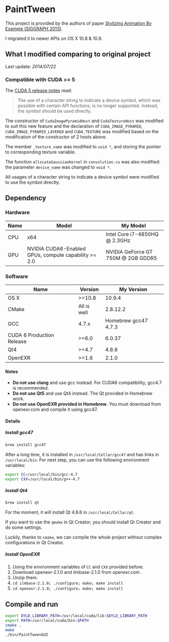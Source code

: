 # PaintTween

This project is provided by the authors of paper <a href="http://graphics.pixar.com/library/ByExampleStylization/index.html" target=_blank>Stylizing Animation By Example (SIGGRAPH 2013)</a>.

I migrated it to newer APIs on OS X 10.8 & 10.9.

## What I modified comparing to original project
Last update: *2014/07/22*
### Compatible with CUDA >= 5
The <a href="http://developer.download.nvidia.com/compute/cuda/5_0/rel/docs/CUDA_Toolkit_Release_Notes_And_Errata.txt" target=_blank>CUDA 5 release notes</a> read:

> The use of a character string to indicate a device symbol, which was possible with certain API functions, is no longer supported. Instead, the symbol should be used directly.

The constructor of `CudaImagePyramidHost` and `CudaTextureHost` was modified to suit this new feature and the declaration of `CUDA_IMAGE_PYRAMID`, `CUDA_IMAGE_PYRAMID_LAYERED` and `CUDA_TEXTURE` was modified based on the modification of the constructor of 2 hosts above.

The member `_texture_name` was modified to `void *`, and storing the pointer to corresponding texture variable.

The function `allocateGaussianKernel` in `convolution.cu` was also modified: the parameter `device_name` was changed to `void *`.

All usages of a character string to indicate a device symbol were modified to use the symbol directly.

## Dependency

### Hardware

Name | Model | My Model |
-- | -- | -- |
CPU | x64 | Intel Core i7-4850HQ @ 2.3GHz |
GPU | NVIDIA CUDA6-Enabled GPUs, compute capability >= 2.0 | NVIDIA GeForce GT 750M @ 2GB GDDR5 |

### Software

Name | Version | My Version |
-- | -- | -- |
OS X | >=10.8 | 10.9.4 |
CMake | All is well | 2.8.12.2 |
GCC | 4.7.x | Homebrew gcc47 4.7.3 |
CUDA 6 Production Release | >=6.0 | 6.0.37 |
Qt4 | >=4.7 | 4.8.6 |
OpenEXR | >=1.6 | 2.1.0 |

#### Notes

* **Do not use clang** and use gcc instead. For CUDA6 compatibility, gcc4.7 is recommended.
* **Do not use Qt5** and use Qt4 instead. The Qt provided in Homebrew work.
* **Do not use OpenEXR provided in Homebrew**. You must download from openexr.com and compile it using gcc47.

#### Details
##### Install gcc47
```sh
brew install gcc47
```

After a long time, it is installed in `/usr/local/Cellar/gcc47` and has links in `/usr/local/bin`. For next step, you can use the following environment variables:

```sh
export CC=/usr/local/bin/gcc-4.7
export CXX=/usr/local/bin/g++-4.7
```

##### Install Qt4
```sh
brew install qt
```

For the moment, it will install Qt 4.8.6 in `/usr/local/Cellar/qt`.

If you want to use the `qmake`  in Qt Creator, you should install Qt Creator and do some settings.

Luckily, thanks to `cmake`, we can compile the whole project without complex configurations in Qt Creator.

##### Install OpenEXR
1. Using the environment variables of `CC` and `CXX` provided before.
2. Download openexr-2.1.0 and ilmbase-2.1.0 from openexr.com .
3. Unzip them.
4. `cd ilmbase-2.1.0; ./configure; make; make install`
5. `cd openexr-2.1.0; ./configure; make; make install`

## Compile and run
```sh
export DYLD_LIBRARY_PATH=/usr/local/cuda/lib:$DYLD_LIBRARY_PATH
export PATH=/usr/local/cuda/bin:$PATH
cmake .
make
./bin/PaintTweenGUI
```